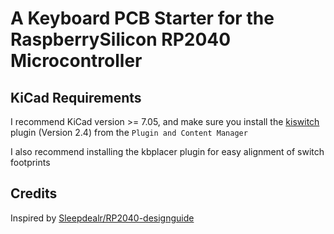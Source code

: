# A Keyboard PCB Starter for the RaspberrySilicon RP2040 Microcontroller

## KiCad Requirements

I recommend KiCad version >= 7.05, and make sure you install the
[kiswitch](https://github.com/kiswitch/kiswitch) plugin (Version 2.4)
from the `Plugin and Content Manager`

I also recommend installing the kbplacer plugin for easy alignment of switch footprints

## Credits

Inspired by [Sleepdealr/RP2040-designguide](https://github.com/Sleepdealr/RP2040-designguide?tab=readme-ov-file)
